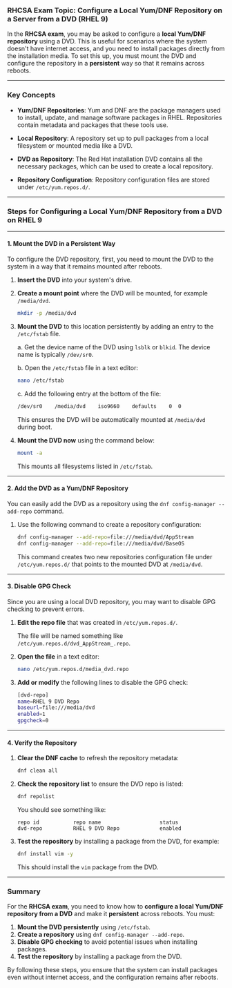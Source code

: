 ### **RHCSA Exam Topic: Configure a Local Yum/DNF Repository on a Server from a DVD (RHEL 9)**

In the **RHCSA exam**, you may be asked to configure a **local Yum/DNF repository** using a DVD. This is useful for scenarios where the system doesn't have internet access, and you need to install packages directly from the installation media. To set this up, you must mount the DVD and configure the repository in a **persistent** way so that it remains across reboots.

---

### **Key Concepts**

- **Yum/DNF Repositories**: Yum and DNF are the package managers used to install, update, and manage software packages in RHEL. Repositories contain metadata and packages that these tools use.
  
- **Local Repository**: A repository set up to pull packages from a local filesystem or mounted media like a DVD.

- **DVD as Repository**: The Red Hat installation DVD contains all the necessary packages, which can be used to create a local repository.

- **Repository Configuration**: Repository configuration files are stored under `/etc/yum.repos.d/`.

---

### **Steps for Configuring a Local Yum/DNF Repository from a DVD on RHEL 9**

---

#### **1. Mount the DVD in a Persistent Way**

To configure the DVD repository, first, you need to mount the DVD to the system in a way that it remains mounted after reboots.

1. **Insert the DVD** into your system's drive.

2. **Create a mount point** where the DVD will be mounted, for example `/media/dvd`.
   
   ```bash
   mkdir -p /media/dvd
   ```

3. **Mount the DVD** to this location persistently by adding an entry to the `/etc/fstab` file.

   a. Get the device name of the DVD using `lsblk` or `blkid`. The device name is typically `/dev/sr0`.

   b. Open the `/etc/fstab` file in a text editor:
   
   ```bash
   nano /etc/fstab
   ```

   c. Add the following entry at the bottom of the file:
   
   ```bash
   /dev/sr0    /media/dvd    iso9660    defaults    0  0
   ```

   This ensures the DVD will be automatically mounted at `/media/dvd` during boot.

4. **Mount the DVD now** using the command below:

   ```bash
   mount -a
   ```

   This mounts all filesystems listed in `/etc/fstab`.

---

#### **2. Add the DVD as a Yum/DNF Repository**

You can easily add the DVD as a repository using the `dnf config-manager --add-repo` command.

1. Use the following command to create a repository configuration:

   ```bash
   dnf config-manager --add-repo=file:///media/dvd/AppStream
   dnf config-manager --add-repo=file:///media/dvd/BaseOS
   ```

   This command creates two new repositories configuration file under `/etc/yum.repos.d/` that points to the mounted DVD at `/media/dvd`.

---

#### **3. Disable GPG Check**

Since you are using a local DVD repository, you may want to disable GPG checking to prevent errors.

1. **Edit the repo file** that was created in `/etc/yum.repos.d/`.

   The file will be named something like `/etc/yum.repos.d/dvd_AppStream_.repo`.

2. **Open the file** in a text editor:
   
   ```bash
   nano /etc/yum.repos.d/media_dvd.repo
   ```

3. **Add or modify** the following lines to disable the GPG check:
   
   ```bash
   [dvd-repo]
   name=RHEL 9 DVD Repo
   baseurl=file:///media/dvd
   enabled=1
   gpgcheck=0
   ```

---

#### **4. Verify the Repository**

1. **Clear the DNF cache** to refresh the repository metadata:
   
   ```bash
   dnf clean all
   ```

2. **Check the repository list** to ensure the DVD repo is listed:

   ```bash
   dnf repolist
   ```

   You should see something like:

   ```
   repo id           repo name                   status
   dvd-repo          RHEL 9 DVD Repo             enabled
   ```

3. **Test the repository** by installing a package from the DVD, for example:

   ```bash
   dnf install vim -y
   ```

   This should install the `vim` package from the DVD.

---

### **Summary**

For the **RHCSA exam**, you need to know how to **configure a local Yum/DNF repository from a DVD** and make it **persistent** across reboots. You must:

1. **Mount the DVD persistently** using `/etc/fstab`.
2. **Create a repository** using `dnf config-manager --add-repo`.
3. **Disable GPG checking** to avoid potential issues when installing packages.
4. **Test the repository** by installing a package from the DVD.

By following these steps, you ensure that the system can install packages even without internet access, and the configuration remains after reboots.
